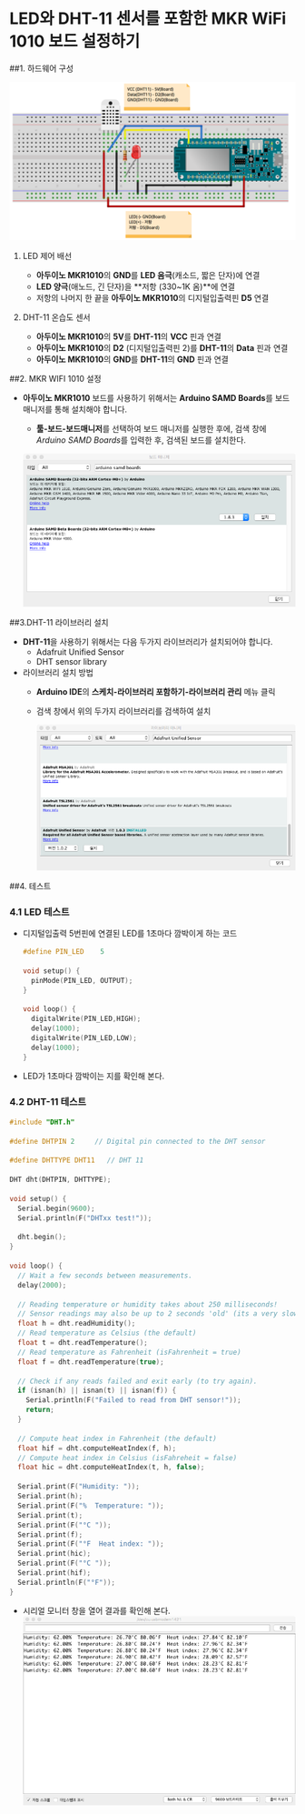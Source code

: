 # LED와 DHT-11 센서를 포함한 MKR WiFi 1010 보드 설정하기

##1. 하드웨어 구성

![](figures/arduino-dht11-led.png)
	
1. LED 제어 배선
	- **아두이노 MKR1010**의 **GND**를 **LED 음극**(캐소드, 짧은 단자)에 연결
	- **LED 양극**(애노드, 긴 단자)을 **저항 (330~1K 옴)**에 연결
	- 저항의 나머지 한 끝을 **아두이노 MKR1010**의 디지털입출력핀 **D5** 연결

2. DHT-11 온습도 센서
	- **아두이노 MKR1010**의 **5V**를 **DHT-11**의 **VCC** 핀과 연결
	- **아두이노 MKR1010**의 **D2** (디지털입출력핀 2)를 **DHT-11**의 **Data** 핀과 연결
	- **아두이노 MKR1010**의 **GND**를 **DHT-11**의 **GND** 핀과 연결

##2. MKR WIFI 1010 설정
- 	**아두이노 MKR1010** 보드를 사용하기 위해서는 **Arduino SAMD Boards**를 보드 매니저를 통해 설치해야 합니다.
	- **툴-보드-보드매니저**를 선택하여 보드 매니저를 실행한 후에, 검색 창에  *Arduino SAMD Boards*를 입력한 후, 검색된 보드를 설치한다.

	![](figures/mkr1010-board.png)

##3.DHT-11 라이브러리 설치
- **DHT-11**을 사용하기 위해서는 다음 두가지 라이브러리가 설치되어야 합니다.
	- Adafruit Unified Sensor
	- DHT sensor library
- 라이브러리 설치 방법
	- **Arduino IDE**의 **스케치-라이브러리 포함하기-라이브러리 관리** 메뉴 클릭
	- 검색 창에서 위의 두가지 라이브러리를 검색하여 설치

		![](figures/install-library.png)

##4. 테스트

### 4.1 LED 테스트
- 디지털입출력 5번핀에 연결된 LED를 1초마다 깜박이게 하는 코드

	```c
	#define PIN_LED    5

	void setup() {
	  pinMode(PIN_LED, OUTPUT);
	}

	void loop() {
	  digitalWrite(PIN_LED,HIGH);
	  delay(1000);
	  digitalWrite(PIN_LED,LOW);
	  delay(1000);
	}
	```
- LED가 1초마다 깜박이는 지를 확인해 본다.

### 4.2 DHT-11 테스트

```c
#include "DHT.h"

#define DHTPIN 2     // Digital pin connected to the DHT sensor

#define DHTTYPE DHT11   // DHT 11

DHT dht(DHTPIN, DHTTYPE);

void setup() {
  Serial.begin(9600);
  Serial.println(F("DHTxx test!"));

  dht.begin();
}

void loop() {
  // Wait a few seconds between measurements.
  delay(2000);

  // Reading temperature or humidity takes about 250 milliseconds!
  // Sensor readings may also be up to 2 seconds 'old' (its a very slow sensor)
  float h = dht.readHumidity();
  // Read temperature as Celsius (the default)
  float t = dht.readTemperature();
  // Read temperature as Fahrenheit (isFahrenheit = true)
  float f = dht.readTemperature(true);

  // Check if any reads failed and exit early (to try again).
  if (isnan(h) || isnan(t) || isnan(f)) {
    Serial.println(F("Failed to read from DHT sensor!"));
    return;
  }

  // Compute heat index in Fahrenheit (the default)
  float hif = dht.computeHeatIndex(f, h);
  // Compute heat index in Celsius (isFahreheit = false)
  float hic = dht.computeHeatIndex(t, h, false);

  Serial.print(F("Humidity: "));
  Serial.print(h);
  Serial.print(F("%  Temperature: "));
  Serial.print(t);
  Serial.print(F("°C "));
  Serial.print(f);
  Serial.print(F("°F  Heat index: "));
  Serial.print(hic);
  Serial.print(F("°C "));
  Serial.print(hif);
  Serial.println(F("°F"));
}
```
- 시리얼 모니터 창을 열어 결과를 확인해 본다.
	![](figures/dht-11_result.png)